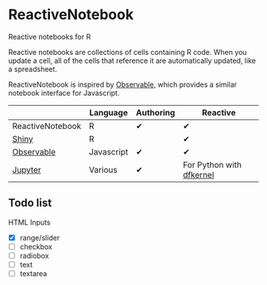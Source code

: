 # ReactiveNotebook
Reactive notebooks for R

Reactive notebooks are collections of cells containing R code. When you update a cell, all of the cells that reference it are automatically updated, like a spreadsheet.

ReactiveNotebook is inspired by [Observable](http://observablehq.com), which provides a similar notebook interface for Javascript.


|                                      | Language   | Authoring | Reactive |
|--------------------------------------|------------|-----------|----------|
| ReactiveNotebook                     | R          | ✔         | ✔        |
| [Shiny](http://shiny.rstudio.com/)   | R          |           | ✔        |
| [Observable](http://observablehq.com)| Javascript | ✔         | ✔        |
| [Jupyter](jupyter.com)               | Various    | ✔         | For Python with [dfkernel](https://github.com/dataflownb/dfkernel/)        |

## Todo list

HTML Inputs

- [x] range/slider
- [ ] checkbox
- [ ] radiobox
- [ ] text
- [ ] textarea